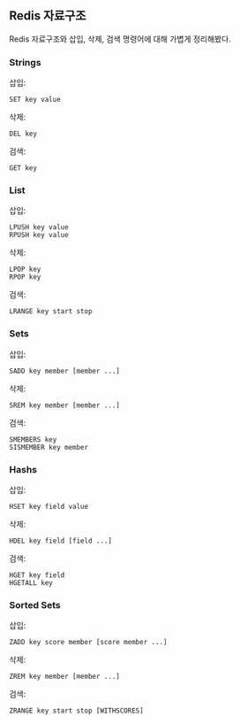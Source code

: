 ## Redis 자료구조

Redis 자료구조와 삽입, 삭제, 검색 명령어에 대해 가볍게 정리해봤다.

### Strings

삽입:
```plaintext
SET key value
```

삭제:
```plaintext
DEL key
```

검색:
```plaintext
GET key
```

### List

삽입:
```plaintext
LPUSH key value
RPUSH key value
```

삭제:
```plaintext
LPOP key
RPOP key
```

검색:
```plaintext
LRANGE key start stop
```

### Sets

삽입:
```plaintext
SADD key member [member ...]
```

삭제:
```plaintext
SREM key member [member ...]
```

검색:
```plaintext
SMEMBERS key
SISMEMBER key member
```

### Hashs

삽입:
```plaintext
HSET key field value
```

삭제:
```plaintext
HDEL key field [field ...]
```

검색:
```plaintext
HGET key field
HGETALL key
```

### Sorted Sets

삽입:
```plaintext
ZADD key score member [score member ...]
```

삭제:
```plaintext
ZREM key member [member ...]
```

검색:
```plaintext
ZRANGE key start stop [WITHSCORES]
```
